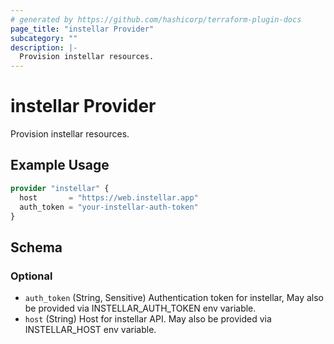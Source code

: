 ```yaml
---
# generated by https://github.com/hashicorp/terraform-plugin-docs
page_title: "instellar Provider"
subcategory: ""
description: |-
  Provision instellar resources.
---
```


# instellar Provider

Provision instellar resources.

## Example Usage

```terraform
provider "instellar" {
  host       = "https://web.instellar.app"
  auth_token = "your-instellar-auth-token"
}
```

<!-- schema generated by tfplugindocs -->
## Schema

### Optional

- `auth_token` (String, Sensitive) Authentication token for instellar, May also be provided via INSTELLAR_AUTH_TOKEN env variable.
- `host` (String) Host for instellar API. May also be provided via INSTELLAR_HOST env variable.
